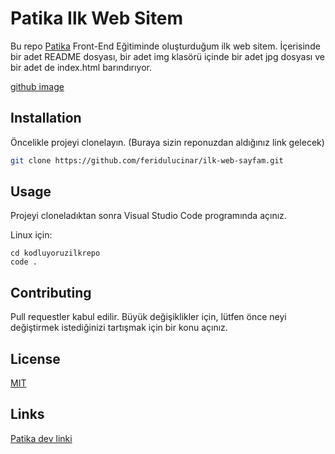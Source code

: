 # Patika Ilk Web Sitem

Bu repo [Patika](https://www.patika.dev) Front-End Eğitiminde oluşturduğum ilk web sitem. İçerisinde bir adet README dosyası, bir adet img klasörü içinde bir adet jpg dosyası ve bir adet de index.html barındırıyor.

[github image](https://www.hizliresim.com/dp71g19)

## Installation

Öncelikle projeyi clonelayın. (Buraya sizin reponuzdan aldığınız link gelecek)

```bash
git clone https://github.com/feridulucinar/ilk-web-sayfam.git
```

## Usage

Projeyi cloneladıktan sonra Visual Studio Code programında açınız.

Linux için:
```linux
cd kodluyoruzilkrepo
code .
```

## Contributing
Pull requestler kabul edilir. Büyük değişiklikler için, lütfen önce neyi değiştirmek istediğinizi tartışmak için bir konu açınız.


## License
[MIT](https://choosealicense.com/licenses/mit/)

## Links

[Patika dev linki](https://app.patika.dev/fulbaibu) 